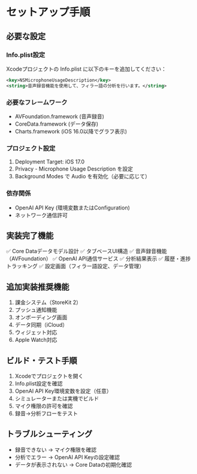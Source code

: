 # セットアップ手順

## 必要な設定

### Info.plist設定
Xcodeプロジェクトの Info.plist に以下のキーを追加してください：

```xml
<key>NSMicrophoneUsageDescription</key>
<string>音声録音機能を使用して、フィラー語の分析を行います。</string>
```

### 必要なフレームワーク
- AVFoundation.framework (音声録音)
- CoreData.framework (データ保存)
- Charts.framework (iOS 16.0以降でグラフ表示)

### プロジェクト設定
1. Deployment Target: iOS 17.0
2. Privacy - Microphone Usage Description を設定
3. Background Modes で Audio を有効化（必要に応じて）

### 依存関係
- OpenAI API Key (環境変数またはConfiguration)
- ネットワーク通信許可

## 実装完了機能
✅ Core Dataデータモデル設計
✅ タブベースUI構造
✅ 音声録音機能（AVFoundation）
✅ OpenAI API通信サービス
✅ 分析結果表示
✅ 履歴・進捗トラッキング
✅ 設定画面（フィラー語設定、データ管理）

## 追加実装推奨機能
1. 課金システム（StoreKit 2）
2. プッシュ通知機能
3. オンボーディング画面
4. データ同期（iCloud）
5. ウィジェット対応
6. Apple Watch対応

## ビルド・テスト手順
1. Xcodeでプロジェクトを開く
2. Info.plist設定を確認
3. OpenAI API Key環境変数を設定（任意）
4. シミュレーターまたは実機でビルド
5. マイク権限の許可を確認
6. 録音→分析フローをテスト

## トラブルシューティング
- 録音できない → マイク権限を確認
- 分析でエラー → OpenAI API Keyの設定確認
- データが表示されない → Core Dataの初期化確認